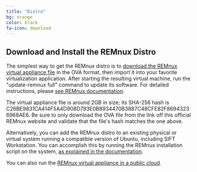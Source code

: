 ```yaml
---
title: "Distro"
bg: orange
color: black
fa-icon: download
---
```


## Download and Install the REMnux Distro

The simplest way to get the REMnux distro is to [download the REMnux virtual appliance file](https://googledrive.com/host/0B6fULLT_NpxMQ1Rrb1drdW42SkE/remnux-6.0-ova-public.ova) in the OVA format, then import it into your favorite virtualization application. After starting the resulting virtual machine, run the "update-remnux full" command to update its software. For detailed instructions, please [see REMnux documentation](https://remnux.org/docs/distro/get/#download-the-remnux-virtual-appliance).

The virtual appliance file is around 2GB in size; its SHA-256 hash is C26BE9831CA414F5A4D908D793E0B8934470B3887C48CFE82F86943236968AE6. Be sure to only download the OVA file from the link off this official REMnux website and validate that the file's hash matches the one above.

Alternatively, you can add the REMnux distro to an existing physical or virtual system running a compatible version of Ubuntu, including SIFT Workstation. You can accomplish this by running the REMnux installation script on the system, [as explained in the documentation](https://remnux.org/docs/distro/get/#install-remnux-on-an-existing-system).

You can also run the [REMnux virtual appliance in a public cloud](https://remnux.org/docs/distro/cloud/).
